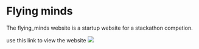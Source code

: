 # Flying minds

The flying_minds website is a startup website for a stackathon competion.

use this link to view the website 
![](https://shree217.github.io/Flying_minds/)
